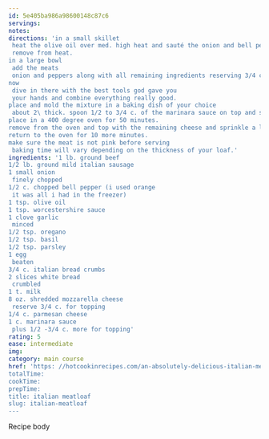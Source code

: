 ```yaml
---
id: 5e405ba986a98600148c87c6
servings:
notes:
directions: 'in a small skillet
 heat the olive oil over med. high heat and sauté the onion and bell pepper for 3-4 minutes
 remove from heat.
in a large bowl
 add the meats
 onion and peppers along with all remaining ingredients reserving 3/4 c. mozzarella cheese for topping.
now
 dive in there with the best tools god gave you
 your hands and combine everything really good.
place and mold the mixture in a baking dish of your choice
 about 2\ thick. spoon 1/2 to 3/4 c. of the marinara sauce on top and spread around.
place in a 400 degree oven for 50 minutes.
remove from the oven and top with the remaining cheese and sprinkle a little dry basil over the top.
return to the oven for 10 more minutes.
make sure the meat is not pink before serving
 baking time will vary depending on the thickness of your loaf.'
ingredients: '1 lb. ground beef
1/2 lb. ground mild italian sausage
1 small onion
 finely chopped
1/2 c. chopped bell pepper (i used orange
 it was all i had in the freezer)
1 tsp. olive oil
1 tsp. worcestershire sauce
1 clove garlic
 minced
1/2 tsp. oregano
1/2 tsp. basil
1/2 tsp. parsley
1 egg
 beaten
3/4 c. italian bread crumbs
2 slices white bread
 crumbled
1 t. milk
8 oz. shredded mozzarella cheese
 reserve 3/4 c. for topping
1/4 c. parmesan cheese
1 c. marinara sauce
 plus 1/2 -3/4 c. more for topping'
rating: 5
ease: intermediate
img:
category: main course
href: 'https: //hotcookinrecipes.com/an-absolutely-delicious-italian-meatloaf-2/?fbclid=iwar1ox7d_qvtadzz7oqlwp9oyvy4gmwnfigxy0cclovlidd62ckajugb7nmu
totalTime:
cookTime:
prepTime:
title: italian meatloaf
slug: italian-meatloaf
---
```

Recipe body